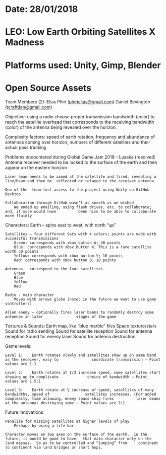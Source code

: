 # Date: 28/01/2018
# LEO: Low Earth Orbiting Satellites X Madness
# Platforms used: Unity, Gimp, Blender
# Open Source Assets
Team Members (2): 
	Elias Phiri (phirielias@gmail.com)
	Daniel Bevington (tcraftdan@gmail.com)

Objective: using a radio choose proper transmission bandwidth (color) to reach the satellite overhead that corresponds to the receiving bandwidth (color) of the antenna being revealed over the horizon.

Complexity factors: speed of earth rotation, frequency and abundance of antennas coming over horizon, numbers of different satellites and their  actual pass tracking

Problems encountered during Global Game Jam 2018 – Lusaka
	(resolved) Antenna receiver needed to be locked to the surface of the earth and then appear on 	the  eastern horizon

	Laser beam needs to be aimed at the satellite and fired, revealing a line/beam and then be 	reflected or relayed to the receiver antenna

	One of the  team lost access to the project using Unity on GitHub Desktop 

	Collaboration through GitHub wasn’t as smooth as we wished
		We ended up emailing, using flash drives, etc. to collaborate; and, it sure would have 			been nice to be able to collaborate more fluidly

Characters:
	Earth – spins east to west, with north “up”

	Satellites – four different Sats with 4 colors; points are made with successful transmissions
		Green: corresponds with xbox button A; 20 points
		Blue: corresponds with xbox button X; This is a rare satellite worth 30 points
		Yellow: corresponds with xbox button Y; 10 points
		Red: corresponds with xbox button B; 10 points
	
	Antennas - correspond to the four satellites
		Green
		Blue
		Yellow
		Red
		
	Radio - main character
		Moves with arrows globe [note: in the future we want to use game controllers]

	Alien enemy – optionally fires laser beams to randomly destroy some antennas in later 				stages of the game

Textures & Sounds:
	Earth map, like “blue marble” files
	Space texture/stars
	Sound for radio sending
	Sound for satellite reception
	Sound for antenna reception
	Sound for enemy laser
	Sound for antenna destruction

Game levels:

	Level 1: 	Earth rotates slowly and satellites show up on same band as the receiver, easy to 				coordinate transmission – Point values are 1:1

	Level 2:	Earth rotates at 1/3 increase speed, some satellites start showing up to complicate  			choice of bandwidth – Point values are 1.5:1

	Level 3:	Earth rotate at ½ increase of speed, satellites of many bandwidths, speed of 				satellites increases. (For added complexity, time allowing, enemy space ship fires 			laser beams at the antennas destroying some – Point values are 2:1
Future Innovations: 

	Penalize for missing satellites at higher levels of play
		Perhaps by using a life bar

	Character moves on two axes on the surface of the earth.  In the future, it would be good to have 	that main character only on the land masses.  So as to be controlled and “jumping” from 	continent to continent via land bridges or short hops.
